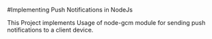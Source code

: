 #Implementing Push Notifications in NodeJs

This Project implements Usage of node-gcm module for sending push notifications to a client device.
